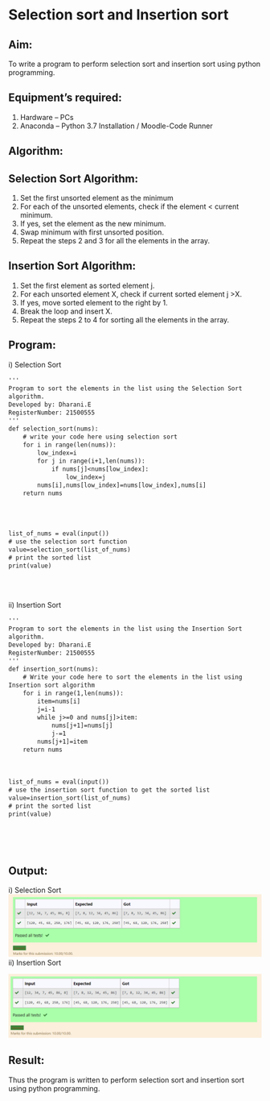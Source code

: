# Selection sort and Insertion sort
## Aim:
To write a program to perform selection sort and insertion sort using python programming.
## Equipment’s required:
1.	Hardware – PCs
2.	Anaconda – Python 3.7 Installation / Moodle-Code Runner
## Algorithm:
## Selection Sort Algorithm:
1.	Set the first unsorted element as the minimum
2.	For each of the unsorted elements, check if the element < current minimum.
3.	If yes, set the element as the new minimum.
4.	Swap minimum with first unsorted position.
5.	Repeat the steps 2 and 3 for all the elements in the array.
## Insertion Sort Algorithm:
1.	Set the first element as sorted element j.
2.	For each unsorted element X, check if current sorted element j >X.
3.	If yes, move sorted element to the right by 1.
4.	Break the loop and insert X.
5.	Repeat the steps 2 to 4 for sorting all the elements in the array.
## Program:
i)	Selection Sort
```
''' 
Program to sort the elements in the list using the Selection Sort algorithm.
Developed by: Dharani.E
RegisterNumber: 21500555
'''
def selection_sort(nums):
    # write your code here using selection sort 
    for i in range(len(nums)):
        low_index=i
        for j in range(i+1,len(nums)):
            if nums[j]<nums[low_index]:
                low_index=j
        nums[i],nums[low_index]=nums[low_index],nums[i]
    return nums
    
    
    
    
list_of_nums = eval(input())
# use the selection sort function
value=selection_sort(list_of_nums)
# print the sorted list
print(value)




```
ii)	Insertion Sort
```
''' 
Program to sort the elements in the list using the Insertion Sort algorithm.
Developed by: Dharani.E
RegisterNumber: 21500555
'''
def insertion_sort(nums):
    # Write your code here to sort the elements in the list using Insertion sort algorithm
    for i in range(1,len(nums)):
        item=nums[i]
        j=i-1
        while j>=0 and nums[j]>item:
            nums[j+1]=nums[j]
            j-=1
        nums[j+1]=item
    return nums
    
    
    
list_of_nums = eval(input())
# use the insertion sort function to get the sorted list
value=insertion_sort(list_of_nums)
# print the sorted list
print(value)





```

## Output:
i)	Selection Sort
![output](e1.png)
ii)	Insertion Sort

![output](e2.png)

## Result:
Thus the program is written to perform selection sort and insertion sort using python programming.
